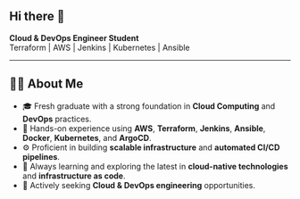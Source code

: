 ## Hi there 👋

**Cloud & DevOps Engineer Student**  
Terraform | AWS | Jenkins | Kubernetes | Ansible

---

## 👨‍💻 About Me
- 🎓 Fresh graduate with a strong foundation in **Cloud Computing** and **DevOps** practices.  
- 🚀 Hands-on experience using **AWS**, **Terraform**, **Jenkins**, **Ansible**, **Docker**, **Kubernetes**, and **ArgoCD**.  
- ⚙️ Proficient in building **scalable infrastructure** and **automated CI/CD pipelines**.  
- 🌱 Always learning and exploring the latest in **cloud-native technologies** and **infrastructure as code**.  
- 🤝 Actively seeking **Cloud & DevOps engineering** opportunities.  
